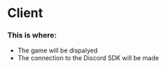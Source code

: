 # Client
### This is where:
- The game will be dispalyed
- The connection to the Discord SDK will be made